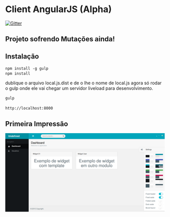 Client AngularJS (Alpha)
========================

[![Gitter](https://badges.gitter.im/Join%20Chat.svg)](https://gitter.im/undefinedsource/cs-angularjs?utm_source=badge&utm_medium=badge&utm_campaign=pr-badge)

Projeto sofrendo Mutações ainda!
--------------------------------

Instalação
----------

	npm install -g gulp
	npm install
	
dublique o arquivo local.js.dist e de o lhe o nome de local.js
agora só rodar o gulp onde ele vai chegar um servidor liveload para desenvolvimento.

	gulp
	
	http://localhost:8000
	
Primeira Impressão
------------------
![Dashboard](/assets/images/dashboard.png)


